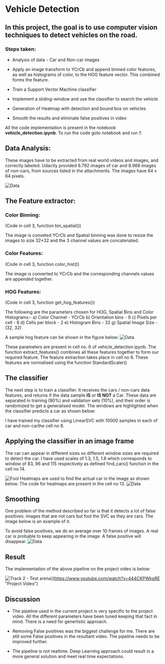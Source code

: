 
# Vehicle Detection

## In this project, the goal is to use computer vision techniques to detect vehicles on the road.

### Steps taken:

* Analysis of data - Car and Non-car images

* Apply an image transform to YCrCb and append binned color features, as well as histograms of color, to the HOG feature vector. This combined forms the feature.

* Train a Support Vector Machine classifier

* Implement a sliding-window and use the classifier to search the vehicle

* Generation of Heatmap with detection and bound box on vehicles

* Smooth the results and eliminate false positives in video

All the code implementation is present in the notebook **vehicle_detection.ipynb**. To run the code goto notebook and run !!

## Data Analysis:
These images have to be extracted from real world videos and images, and correctly labeled. Udacity provided 8.792 images of car and 8.968 images of non-cars, from sources listed in the attachments. The images have 64 x 64 pixels.

![Data](output_images/data.jpeg)

## The Feature extractor:


### Color Binning:
(Code in cell 3, function bin_spatial())

The image is conveted YCrCb and Spatial binning was done to resize the images to size 32*32 and the 3 channel values are concatenated.

### Color Features:
(Code in cell 3, function color_hist())

The image is converted to YCrCb and the corresponding channels values are appended together.

### HOG Features:
(Code in cell 3, function get_hog_features())

The following are the parameters chosen for HOG, Spatial Bins and Color Histograms:-
  a) Color Channel -  YCrCb
  b) Orientation bins - 9
  c) Pixels per cell - 8
  d) Cells per block - 2
  e) Histogram Bins - 32
  g) Spatial Image Size - (32, 32)
 
A sample hog feature can be shown in the figure below:
![Data](output_images/hog.png)

These parameters are present in cell no. 6 of vehicle_detection.ipynb. The function extract_features() combines all these features together to form our required feature. The feature extraction takes place in cell no 6. These features are normalised using the function StandardScaler()

## The classifier

The next step is to train a classifier. It receives the cars / non-cars data features, and returns if the data sample **IS** or **IS NOT** a Car. These data are separated in training (90%) and validation sets (10%), and their order is randomized to get a generalised model. The windows are highlighted when the classifier predicts a car as shown below:

I have trained my classifier using LinearSVC with 10000 samples in each of car and non-carthe cell no 8.


## Applying the classifier in an image frame
The car can appear in different sizes so different window sizes are required to detect the car. I have used scales of 1.3, 1.5, 1.8 which corresponds to window of 83, 96 and 115 respectively as defined find_cars() function in the cell no 14.

![Fool](output_images/windows.jpg)
Heatmaps are used to find the actual car in the image as shown below. The code for heatmaps are present in the cell no 13.
![Data](output_images/heat.jpg)

## Smoothing
One problem of the method described so far is that it detects a lot of false positives: images that are not cars but fool the SVC as they are cars. The image below is an example of it.

To avoid false positives, we do an average over 10 frames of images. A real car is probable to keep appearing in the image. A false positive will disappear.
![Data](output_images/result.jpg)

## Result

The implementation of the above pipeline on the project video is below:

![Track 2 - Test arena](output_images/you.png)](https://www.youtube.com/watch?v=444CKPWkpRE \"Project Video\")

## Discussion

* The pipeline used in the current project is very specific to the project video. All the different parameters have been tuned keeping that fact in mind. There is a need for generlistic approach.

* Removing False positives was the biggest challenge for me. There are still some False positives in the resultant video. The pipeline needs to be improved further.

* The pipeline is not realtime. Deep Learning approach could result in a more general solution and meet real time expectations.
